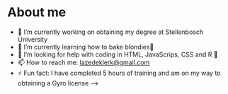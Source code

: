 # About me


- 🔭 I’m currently working on obtaining my degree at Stellenbosch University
- 🌱 I’m currently learning how to bake blondies🍰
- 🤔 I’m looking for help with coding in HTML, JavaScrips, CSS and R 👀
- 📫 How to reach me: lazedeklerk@gmail.com
- ⚡ Fun fact: I have completed 5 hours of training and am on my way to obtaining a Gyro license
-->
